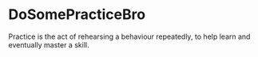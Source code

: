 # DoSomePracticeBro
Practice is the act of rehearsing a behaviour repeatedly, to help learn and eventually master a skill.
